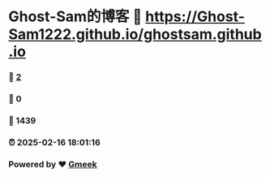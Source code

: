 # Ghost-Sam的博客 :link: https://Ghost-Sam1222.github.io/ghostsam.github.io 
### :page_facing_up: [2](https://Ghost-Sam1222.github.io/ghostsam.github.io/tag.html) 
### :speech_balloon: 0 
### :hibiscus: 1439 
### :alarm_clock: 2025-02-16 18:01:16 
### Powered by :heart: [Gmeek](https://github.com/Meekdai/Gmeek)
